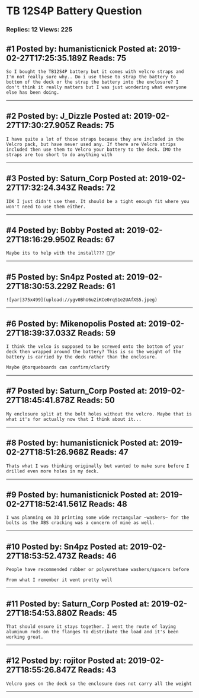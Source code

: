 # TB 12S4P Battery Question

### Replies: 12 Views: 225

## \#1 Posted by: humanisticnick Posted at: 2019-02-27T17:25:35.189Z Reads: 75

```
So I bought the TB12S4P battery but it comes with velcro straps and I'm not really sure why.. Do i use these to strap the battery to bottom of the deck or the strap the battery into the enclosure? I don't think it really matters but I was just wondering what everyone else has been doing.
```

---
## \#2 Posted by: J_Dizzle Posted at: 2019-02-27T17:30:27.905Z Reads: 75

```
I have quite a lot of those straps because they are included in the Velcro pack, but have never used any. If there are Velcro strips included then use them to Velcro your battery to the deck. IMO the straps are too short to do anything with
```

---
## \#3 Posted by: Saturn_Corp Posted at: 2019-02-27T17:32:24.343Z Reads: 72

```
IDK I just didn't use them. It should be a tight enough fit where you won't need to use them either.
```

---
## \#4 Posted by: Bobby Posted at: 2019-02-27T18:16:29.950Z Reads: 67

```
Maybe its to help with the install??? 🤷🏼‍♂️
```

---
## \#5 Posted by: Sn4pz Posted at: 2019-02-27T18:30:53.229Z Reads: 61

```
![yar|375x499](upload://ygv0BhU6u2iKCe0rqS1e2UAfXS5.jpeg)
```

---
## \#6 Posted by: Mikenopolis Posted at: 2019-02-27T18:39:37.033Z Reads: 59

```
I think the velco is supposed to be screwed onto the bottom of your deck then wrapped around the battery? This is so the weight of the battery is carried by the deck rather than the enclosure.

Maybe @torqueboards can confirm/clarify
```

---
## \#7 Posted by: Saturn_Corp Posted at: 2019-02-27T18:45:41.878Z Reads: 50

```
My enclosure split at the bolt holes without the velcro. Maybe that is what it's for actually now that I think about it...
```

---
## \#8 Posted by: humanisticnick Posted at: 2019-02-27T18:51:26.968Z Reads: 47

```
Thats what I was thinking originally but wanted to make sure before I drilled even more holes in my deck.
```

---
## \#9 Posted by: humanisticnick Posted at: 2019-02-27T18:52:41.561Z Reads: 48

```
I was planning on 3D printing some wide rectangular ~washers~ for the bolts as the ABS cracking was a concern of mine as well.
```

---
## \#10 Posted by: Sn4pz Posted at: 2019-02-27T18:53:52.473Z Reads: 46

```
People have recommended rubber or polyurethane washers/spacers before

From what I remember it went pretty well
```

---
## \#11 Posted by: Saturn_Corp Posted at: 2019-02-27T18:54:53.880Z Reads: 45

```
That should ensure it stays together. I went the route of laying aluminum rods on the flanges to distribute the load and it's been working great.
```

---
## \#12 Posted by: rojitor Posted at: 2019-02-27T18:55:26.847Z Reads: 43

```
Velcro goes on the deck so the enclosure does not carry all the weight
```

---

